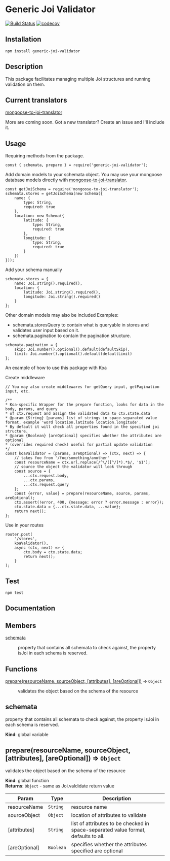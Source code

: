 # Generic Joi Validator
[![Build Status](https://travis-ci.org/wearereasonablepeople/generic-joi-validator.svg?branch=master)](https://travis-ci.org/wearereasonablepeople/generic-joi-validator)
[![codecov](https://codecov.io/gh/wearereasonablepeople/generic-joi-validator/branch/master/graph/badge.svg)](https://codecov.io/gh/wearereasonablepeople/generic-joi-validator)

## Installation
```
npm install generic-joi-validator
```

## Description
This package facilitates managing multiple Joi structures and running validation on them.

## Current translators
[mongoose-to-joi-translator](https://github.com/wearereasonablepeople/mongoose-to-joi-translator)

More are coming soon. Got a new translator? Create an issue and I'll include it.

## Usage

Requiring methods from the package.
```
const { schemata, prepare } = require('generic-joi-validator');
```

Add domain models to your schemata object.
You may use your mongoose database models directly with [mongoose-to-joi-translator](https://github.com/wearereasonablepeople/mongoose-to-joi-translator).

```
const getJoiSchema = require('mongoose-to-joi-translator');
schemata.stores = getJoiSchema(new Schema({
    name: {
        type: String,
        required: true
    },
    location: new Schema({
        latitude: {
            type: String,
            required: true
        },
        longitude: {
            type: String,
            required: true
        }
    })
}));
```

Add your schema manually
```
schemata.stores = {
    name: Joi.string().required(),
    location: {
        latitude: Joi.string().required(),
        longitude: Joi.string().required()
    }
};
```

Other domain models may also be included
Examples:
* schemata.storesQuery to contain what is queryable in stores and validates user input based on it.
* schemata.pagination to contain the pagination structure.
```
schemata.pagination = {
    skip: Joi.number().optional().default(defaultSkip),
    limit: Joi.number().optional().default(defaultLimit)
};
```

An example of how to use this package with Koa

Create middleware
```
// You may also create middlewares for getQuery input, getPagination input, etc.

/**
* Koa-specific Wrapper for the prepare function, looks for data in the body, params, and query
* of ctx.request and assign the validated data to ctx.state.data
* @param {String} [params] list of strings in space-separated value format, example 'word location.latitude location.longitude'.
* By default it will check all properties found in the specified joi structure.
* @param {Boolean} [areOptional] specifies whether the attributes are optional
* (overrides required check) useful for partial update validation
*/
const koaValidator = (params, areOptional) => (ctx, next) => {
    // takes foo from '/foo/something/another'
    const resourceName = ctx.url.replace(/^\/([^/]*).*$/, '$1');
    // source the object the validator will look through
    const source = {
        ...ctx.request.body,
        ...ctx.params,
        ...ctx.request.query
    };
    const {error, value} = prepare(resourceName, source, params, areOptional);
    ctx.assert(!error, 400, {message: error ? error.message : error});
    ctx.state.data = {...ctx.state.data, ...value};
    return next();
};
```
Use in your routes
```
router.post(
    '/stores',
    koaValidator(),
    async (ctx, next) => {
        ctx.body = ctx.state.data;
        return next();
    }
);
```

## Test
```
npm test
```

## Documentation

## Members

<dl>
<dt><a href="#schemata">schemata</a></dt>
<dd><p>property that contains all schemata to check against,
the property isJoi in each schema is reserved.</p>
</dd>
</dl>

## Functions

<dl>
<dt><a href="#prepare">prepare(resourceName, sourceObject, [attributes], [areOptional])</a> ⇒ <code>Object</code></dt>
<dd><p>validates the object based on the schema of the resource</p>
</dd>
</dl>

<a name="schemata"></a>

## schemata
property that contains all schemata to check against,
the property isJoi in each schema is reserved.

**Kind**: global variable  
<a name="prepare"></a>

## prepare(resourceName, sourceObject, [attributes], [areOptional]) ⇒ <code>Object</code>
validates the object based on the schema of the resource

**Kind**: global function  
**Returns**: <code>Object</code> - same as Joi.valdidate return value  

| Param | Type | Description |
| --- | --- | --- |
| resourceName | <code>String</code> | resource name |
| sourceObject | <code>Object</code> | location of attributes to validate |
| [attributes] | <code>String</code> | list of attributes to be checked in space-separated value format, defaults to all. |
| [areOptional] | <code>Boolean</code> | specifies whether the attributes specified are optional |

